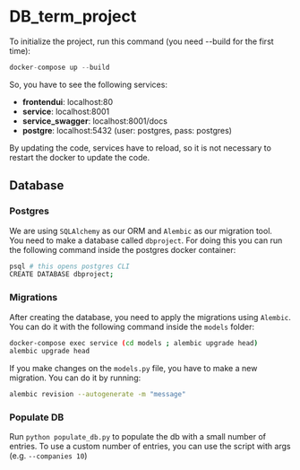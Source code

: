 # DB_term_project

To initialize the project, run this command (you need --build for the first time):

```python
docker-compose up --build
```

So, you have to see the following services:
- **frontendui**: localhost:80
- **service**: localhost:8001
- **service_swagger**: localhost:8001/docs
- **postgre**: localhost:5432  (user: postgres, pass: postgres)

By updating the code, services have to reload, so it is not necessary to restart the docker to update the code.

## Database
### Postgres
We are using `SQLAlchemy` as our ORM and `Alembic` as our migration tool.  
You need to make a database called `dbproject`. For doing this you can run the following command inside the postgres docker container:
```bash
psql # this opens postgres CLI
CREATE DATABASE dbproject;
```
### Migrations
After creating the database, you need to apply the migrations using `Alembic`. You can do it with the following command inside the `models` folder: 
```bash
docker-compose exec service (cd models ; alembic upgrade head)
alembic upgrade head
```
If you make changes on the `models.py` file, you have to make a new migration. You can do it by running: 
```bash
alembic revision --autogenerate -m "message"
```

### Populate DB
Run `python populate_db.py` to populate the db with a small number of entries. 
To use a custom number of entries, you can use the script with args (e.g. `--companies 10`) 
